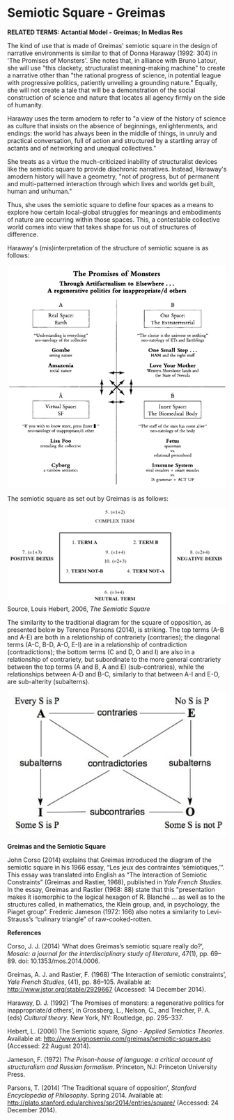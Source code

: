 # Semiotic Square - Greimas

**RELATED TERMS: Actantial Model - Greimas; In Medias Res**

The kind of use that is made of Greimas' semiotic square in the design of narrative environments is similar to that of Donna Haraway (1992: 304) in 'The Promises of Monsters'. She notes that, in alliance with Bruno Latour, she will use "this clackety, structuralist meaning-making machine" to create a narrative other than "the rational progress of science, in potential league with progressive politics, patiently unveiling a grounding nature." Equally, she will not create a tale that will be a demonstration of the social construction of science and nature that locates all agency firmly on the side of humanity.

Haraway uses the term amodern to refer to "a view of the history of science as culture that insists on the absence of beginnings, enlightenments, and endings: the world has always been in the middle of things, in unruly and practical conversation, full of action and structured by a startling array of actants and of networking and unequal collectives."

She treats as a virtue the much-criticized inability of structuralist devices like the semiotic square to provide diachronic narratives. Instead, Haraway's amodern history will have a geometry, "not of progress, but of permanent and multi-patterned interaction through which lives and worlds get built, human and unhuman."

Thus, she uses the semiotic square to define four spaces as a means to explore how certain local-global struggles for meanings and embodiments of nature are occurring within those spaces. This, a contestable collective world comes into view that takes shape for us out of structures of difference.

Haraway's (mis)interpretation of the structure of semiotic square is as follows:

![Haraway Semiotic Square](Haraway-Semiotic-Square.png)

The semiotic square as set out by Greimas is as follows:

![Greimas Semiotic Square](Greimas-Semiotic-Square.png)
Source, Louis Hebert, 2006, _The Semiotic Square_

The similarity to the traditional diagram for the square of opposition, as presented below by Terence Parsons (2014), is striking. The top terms (A-B and A-E) are both in a relationship of contrariety (contraries); the diagonal terms (A-C, B-D, A-O, E-I) are in a relationship of contradiction (contradictions); the bottom terms (C and D, O and I) are also in a relationship of contrariety, but subordinate to the more general contrariety between the top terms (A and B, A and E) (sub-contraries), while the relationships between A-D and B-C, similarly to that between A-I and E-O, are sub-alterity (subalterns).

![Square of Opposition](Square-of-Opposition.png)

**Greimas and the Semiotic Square**

John Corso (2014) explains that Greimas introduced the diagram of the semiotic square in his 1966 essay, “Les jeux des contraintes ‘sémiotiques,’”. This essay was translated into English as “The Interaction of Semiotic Constraints” (Greimas and Rastier, 1968), published in _Yale French Studies_. In the essay, Greimas and Rastier (1968: 88) state that this "presentation makes it isomorphic to the logical hexagon of R. Blanché ... as well as to the structures called, in mathematics, the Klein group, and, in psychology, the Piaget group”. Frederic Jameson (1972: 166) also notes a similarity to Levi-Strauss’s “culinary triangle” of raw-cooked-rotten. 

**References**

Corso, J. J. (2014) ‘What does Greimas’s semiotic square really do?’, _Mosaic: a journal for the interdisciplinary study of literature_, 47(1), pp. 69–89. doi: 10.1353/mos.2014.0006.

Greimas, A. J. and Rastier, F. (1968) ‘The Interaction of semiotic constraints’, _Yale French Studies_, (41), pp. 86–105. Available at: http://www.jstor.org/stable/2929667 (Accessed: 14 December 2014).

Haraway, D. J. (1992) ‘The Promises of monsters: a regenerative politics for inappropriate/d others’, in Grossberg, L., Nelson, C., and Treicher, P. A. (eds) _Cultural theory_. New York, NY: Routledge, pp. 295–337. 

Hebert, L. (2006) The Semiotic square, _Signo - Applied Semiotics Theories_. Available at: http://www.signosemio.com/greimas/semiotic-square.asp (Accessed: 22 August 2014).

Jameson, F. (1972) _The Prison-house of language: a critical account of structuralism and Russian formalism_. Princeton, NJ: Princeton University Press.

Parsons, T. (2014) ‘The Traditional square of opposition’, _Stanford Encyclopedia of Philosophy_. Spring 2014. Available at: http://plato.stanford.edu/archives/spr2014/entries/square/ (Accessed: 24 December 2014).
